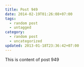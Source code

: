 ```yaml
---
title: Post 949
date: 2014-02-19T01:26:08+07:00
tags:
  - random post
  - untagged
category:
  - random post
  - uncategorized
updated: 2013-01-18T23:36:42+07:00
---
```

This is content of post 949